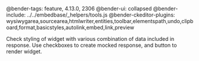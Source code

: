 @bender-tags: feature, 4.13.0, 2306
@bender-ui: collapsed
@bender-include: ../../embedbase/_helpers/tools.js
@bender-ckeditor-plugins: wysiwygarea,sourcearea,htmlwriter,entities,toolbar,elementspath,undo,clipboard,format,basicstyles,autolink,embed,link,preview

Check styling of widget with various combination of data included in response. Use checkboxes to create mocked response, and button to render widget.
